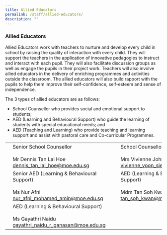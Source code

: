 ```yaml
---
title: Allied Educators
permalink: /staff/allied-educators/
description: ""
---
```

### Allied Educators

Allied Educators work with teachers to nurture and develop every child in school by raising the quality of interaction with every child. They will support the teachers in the application of innovative pedagogies to instruct and interact with each pupil. They will also facilitate discussion groups as well as engage the pupils in their project work. Teachers will also involve allied educators in the delivery of enriching programmes and activities outside the classroom. The allied educators will also build rapport with the pupils to help them improve their self-confidence, self-esteem and sense of independence.

The 3 types of allied educators are as follows:

*   School Counsellor who provides social and emotional support to students;
*   AED (Learning and Behavioural Support) who guide the learning of students with special educational needs; and
*   AED (Teaching and Learning) who provide teaching and learning support and assist with pastoral care and Co-curricular Programmes.

|  	|  	|  	|  	|  	|
|---	|---	|---	|---	|---	|
| 	| Senior School Counsellor<br><br>Mr Dennis Tan Lai Hoe<br>dennis_tan_lai_hoe@moe.edu.sg 	|  	| 	| School Counsellor<br><br>Mrs Vivienne John<br>vivienne_voon_siew_ken@moe.edu.sg 	|
| 	| Senior AED (Learning & Behavioural Support)<br><br>Ms Nur Afni<br>nur_afni_mohamed_amin@moe.edu.sg 	|   	| 	| AED (Learning & Behavioural Support)<br><br>Mdm Tan Soh Kwan<br>tan_soh_kwan@moe.edu.sg 	|
||  	 AED (Learning & Behavioural Support)<br><br>Ms Gayathri Naidu<br>gayathri_naidu_r_ganasan@moe.edu.sg 	|